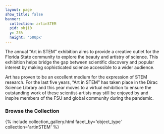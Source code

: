 ```yaml
---
layout: page
show_title: false
banner:
  collection: artinSTEM
  pid: obj10
  y: 25%
  height: '500px'
---
```


The annual “Art in STEM” exhibition aims to provide a creative outlet for the Florida State community to explore the beauty and artistry of science. This exhibition helps bridge the gap between scientific discovery and popular interest by making sophisticated science accessible to a wider audience. 

Art has proven to be an excellent medium for the expression of STEM research. For the last five years, “Art in STEM” has taken place in the Dirac Science Library and this year moves to a virtual exhibition to ensure the outstanding work of these scientist-artists may still be enjoyed by and inspire members of the FSU and global community during the pandemic. 


### Browse the Collection

{% include collection_gallery.html facet_by='object_type' collection='artinSTEM' %}
